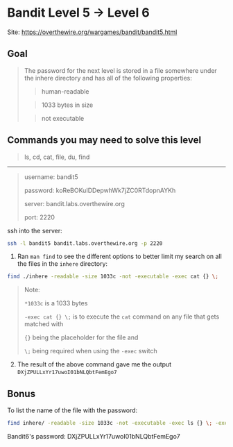 # Bandit Level 5 → Level 6

Site: https://overthewire.org/wargames/bandit/bandit5.html
## Goal
> The password for the next level is stored in a file somewhere under the inhere directory and has all of the following properties:
>
>>  human-readable
>
>>  1033 bytes in size
>
>>  not executable


## Commands you may need to solve this level
> ls, cd, cat, file, du, find

-----------------

> username: bandit5
>
> password: koReBOKuIDDepwhWk7jZC0RTdopnAYKh
>
> server: bandit.labs.overthewire.org
>
> port: 2220

ssh into the server:
```bash
ssh -l bandit5 bandit.labs.overthewire.org -p 2220
```

1. Ran `man find` to see the different options to better limit my search on all the files in the `inhere` directory:
```bash
find ./inhere -readable -size 1033c -not -executable -exec cat {} \;
```
> Note:
> 
> `*1033c` is a 1033 bytes
>  
>  `-exec cat {} \;` is to execute the `cat` command on any file that gets matched with 
>  
>  `{}` being the placeholder for the file and 
>  
>  `\;` being required when using the `-exec` switch

2. The result of the above command gave me the output `DXjZPULLxYr17uwoI01bNLQbtFemEgo7`

## Bonus
To list the name of the file with the password:
```bash
find inhere/ -readable -size 1033c -not -executable -exec ls {} \; -exec  cat {} \;
```

Bandit6's password: DXjZPULLxYr17uwoI01bNLQbtFemEgo7
